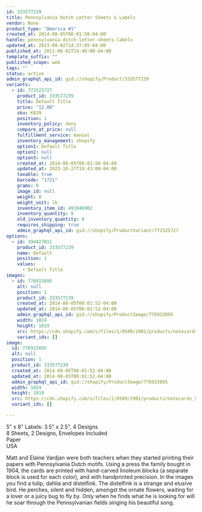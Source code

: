 ```yaml
---
id: 333577239
title: Pennsylvania Dutch Letter Sheets & Labels
vendor: None
product_type: "America #1"
created_at: 2014-08-05T00:01:50-04:00
handle: pennsylvania-dutch-letter-sheets-labels
updated_at: 2023-08-02T14:37:05-04:00
published_at: 2011-06-02T14:48:00-04:00
template_suffix: ""
published_scope: web
tags: ""
status: active
admin_graphql_api_id: gid://shopify/Product/333577239
variants:
  - id: 772525727
    product_id: 333577239
    title: Default Title
    price: "12.00"
    sku: K839
    position: 1
    inventory_policy: deny
    compare_at_price: null
    fulfillment_service: manual
    inventory_management: shopify
    option1: Default Title
    option2: null
    option3: null
    created_at: 2014-08-05T00:01:50-04:00
    updated_at: 2023-10-27T19:43:00-04:00
    taxable: true
    barcode: "1721"
    grams: 0
    image_id: null
    weight: 0
    weight_unit: lb
    inventory_item_id: 491048902
    inventory_quantity: 0
    old_inventory_quantity: 0
    requires_shipping: true
    admin_graphql_api_id: gid://shopify/ProductVariant/772525727
options:
  - id: 394427011
    product_id: 333577239
    name: Default
    position: 1
    values:
      - Default Title
images:
  - id: 776915895
    alt: null
    position: 1
    product_id: 333577239
    created_at: 2014-08-05T00:01:52-04:00
    updated_at: 2014-08-05T00:01:52-04:00
    admin_graphql_api_id: gid://shopify/ProductImage/776915895
    width: 1024
    height: 1019
    src: https://cdn.shopify.com/s/files/1/0589/2901/products/notecards_5751.jpeg?v=1407211312
    variant_ids: []
image:
  id: 776915895
  alt: null
  position: 1
  product_id: 333577239
  created_at: 2014-08-05T00:01:52-04:00
  updated_at: 2014-08-05T00:01:52-04:00
  admin_graphql_api_id: gid://shopify/ProductImage/776915895
  width: 1024
  height: 1019
  src: https://cdn.shopify.com/s/files/1/0589/2901/products/notecards_5751.jpeg?v=1407211312
  variant_ids: []

---
```


5" x 8" Labels: 3.5" x 2.5", 4 Designs  
8 Sheets, 2 Designs, Envelopes Included  
Paper  
USA

Matt and Elaine Vardjan were both teachers when they started printing their papers with Pennsylvania Dutch motifs. Using a press the family bought in 1904, the cards are printed with hand-carved linoleum blocks (a separate block is used for each color), and with handprinted precision. In the images you find a tulip, dahlia and distelfink. The distelfink is a strange and elusive bird. He perches, silent and hidden, amongst the ornate flowers, waiting for a lover or a juicy bug to fly by. Only when he finds what he is looking for will he soar through the Pennsylvanian fields singing his beautiful song.